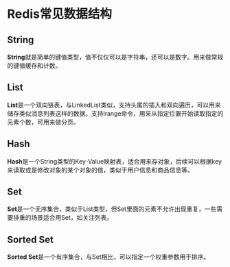 # Redis常见数据结构

## String

**String**就是简单的键值类型，值不仅仅可以是字符串，还可以是数字。用来做常规的键值缓存和计数。

## List

**List**是一个双向链表，与LinkedList类似，支持头尾的插入和双向遍历，可以用来储存类似消息列表这样的数据。支持lrange命令，用来从指定位置开始读取指定的元素个数，可用来做分页。

## Hash

**Hash**是一个String类型的Key-Value映射表，适合用来存对象，后续可以根据key来读取或是修改对象的某个对象的值，类似于用户信息和商品信息等。

## Set

**Set**是一个无序集合，类似于List类型，但Set里面的元素不允许出现重复，一些需要排重的场景适合用Set，如关注列表。

## Sorted Set

**Sorted Set**是一个有序集合，与Set相比，可以指定一个权重参数用于排序。
